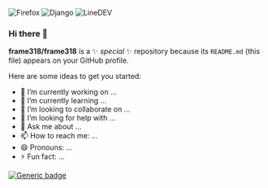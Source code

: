 ![Firefox](https://img.shields.io/badge/Firefox-FF7139?style=for-the-badge&logo=Firefox-Browser&logoColor=white) 
![Django](https://img.shields.io/badge/django-%23092E20.svg?style=for-the-badge&logo=django&logoColor=white)
![LineDEV](https://img.shields.io/badge/Line-00C300?style=for-the-badge&logo=line&logoColor=white)

### Hi there 👋

**frame318/frame318** is a ✨ _special_ ✨ repository because its `README.md` (this file) appears on your GitHub profile.

Here are some ideas to get you started:

- 🔭 I’m currently working on ...
- 🌱 I’m currently learning ...
- 👯 I’m looking to collaborate on ...
- 🤔 I’m looking for help with ...
- 💬 Ask me about ...
- 📫 How to reach me: ...
- 😄 Pronouns: ...
- ⚡ Fun fact: ...

[![Generic badge](https://img.shields.io/badge/<SUBJECT>-<STATUS>-<COLOR>.svg)](https://shields.io/)
